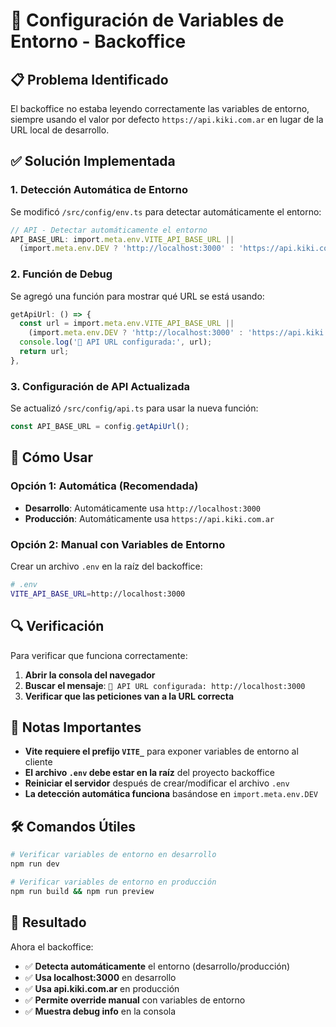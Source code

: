 # 🔧 Configuración de Variables de Entorno - Backoffice

## 📋 Problema Identificado

El backoffice no estaba leyendo correctamente las variables de entorno, siempre usando el valor por defecto `https://api.kiki.com.ar` en lugar de la URL local de desarrollo.

## ✅ Solución Implementada

### 1. **Detección Automática de Entorno**
Se modificó `/src/config/env.ts` para detectar automáticamente el entorno:

```typescript
// API - Detectar automáticamente el entorno
API_BASE_URL: import.meta.env.VITE_API_BASE_URL || 
  (import.meta.env.DEV ? 'http://localhost:3000' : 'https://api.kiki.com.ar'),
```

### 2. **Función de Debug**
Se agregó una función para mostrar qué URL se está usando:

```typescript
getApiUrl: () => {
  const url = import.meta.env.VITE_API_BASE_URL || 
    (import.meta.env.DEV ? 'http://localhost:3000' : 'https://api.kiki.com.ar');
  console.log('🔗 API URL configurada:', url);
  return url;
},
```

### 3. **Configuración de API Actualizada**
Se actualizó `/src/config/api.ts` para usar la nueva función:

```typescript
const API_BASE_URL = config.getApiUrl();
```

## 🚀 Cómo Usar

### **Opción 1: Automática (Recomendada)**
- **Desarrollo**: Automáticamente usa `http://localhost:3000`
- **Producción**: Automáticamente usa `https://api.kiki.com.ar`

### **Opción 2: Manual con Variables de Entorno**
Crear un archivo `.env` en la raíz del backoffice:

```bash
# .env
VITE_API_BASE_URL=http://localhost:3000
```

## 🔍 Verificación

Para verificar que funciona correctamente:

1. **Abrir la consola del navegador**
2. **Buscar el mensaje**: `🔗 API URL configurada: http://localhost:3000`
3. **Verificar que las peticiones van a la URL correcta**

## 📝 Notas Importantes

- **Vite requiere el prefijo `VITE_`** para exponer variables de entorno al cliente
- **El archivo `.env` debe estar en la raíz** del proyecto backoffice
- **Reiniciar el servidor** después de crear/modificar el archivo `.env`
- **La detección automática funciona** basándose en `import.meta.env.DEV`

## 🛠️ Comandos Útiles

```bash
# Verificar variables de entorno en desarrollo
npm run dev

# Verificar variables de entorno en producción
npm run build && npm run preview
```

## 🎯 Resultado

Ahora el backoffice:
- ✅ **Detecta automáticamente** el entorno (desarrollo/producción)
- ✅ **Usa localhost:3000** en desarrollo
- ✅ **Usa api.kiki.com.ar** en producción
- ✅ **Permite override manual** con variables de entorno
- ✅ **Muestra debug info** en la consola
